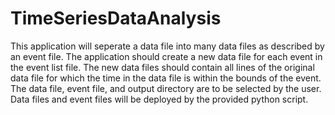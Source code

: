 # TimeSeriesDataAnalysis
 This application will seperate a data file into many data files as described by an event file. The application should create a new data file for each event in the event list file. The new data files should contain all lines of the original data file for which the time in the data file is within the bounds of the event. The data file, event file, and output directory are to be selected by the user. Data files and event files will be deployed by the provided python script.
